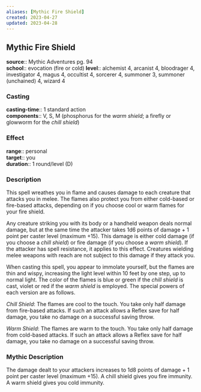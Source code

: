 ```yaml
---
aliases: [Mythic Fire Shield]
created: 2023-04-27
updated: 2023-04-28
---
```


## Mythic Fire Shield

**source**:: Mythic Adventures pg. 94  
**school**:: evocation (fire or cold)
**level**:: alchemist 4, arcanist 4, bloodrager 4, investigator 4, magus 4, occultist 4, sorcerer 4, summoner 3, summoner (unchained) 4, wizard 4

### Casting

**casting-time**:: 1 standard action  
**components**:: V, S, M (phosphorus for the *warm shield*; a firefly or glowworm for the *chill shield*)

### Effect

**range**:: personal  
**target**:: you  
**duration**:: 1 round/level (D)

### Description

This spell wreathes you in flame and causes damage to each creature that attacks you in melee. The flames also protect you from either cold-based or fire-based attacks, depending on if you choose cool or warm flames for your fire shield.  
  
Any creature striking you with its body or a handheld weapon deals normal damage, but at the same time the attacker takes 1d6 points of damage + 1 point per caster level (maximum +15). This damage is either cold damage (if you choose a *chill shield*) or fire damage (if you choose a *warm shield*). If the attacker has spell resistance, it applies to this effect. Creatures wielding melee weapons with reach are not subject to this damage if they attack you.  
  
When casting this spell, you appear to immolate yourself, but the flames are thin and wispy, increasing the light level within 10 feet by one step, up to normal light. The color of the flames is blue or green if the *chill shield* is cast, violet or red if the *warm shield* is employed. The special powers of each version are as follows.  
  
*Chill Shield*: The flames are cool to the touch. You take only half damage from fire-based attacks. If such an attack allows a Reflex save for half damage, you take no damage on a successful saving throw.  
  
*Warm Shield*: The flames are warm to the touch. You take only half damage from cold-based attacks. If such an attack allows a Reflex save for half damage, you take no damage on a successful saving throw.

### Mythic Description

The damage dealt to your attackers increases to 1d8 points of damage + 1 point per caster level (maximum +15). A chill shield gives you fire immunity. A warm shield gives you cold immunity.
